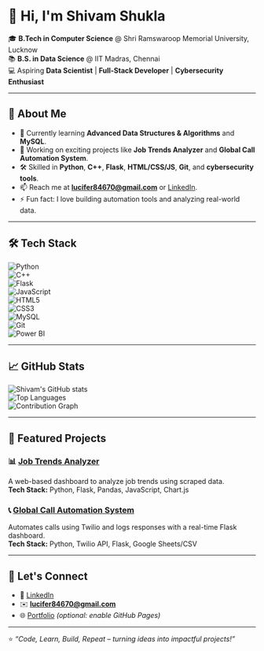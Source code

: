 # 👋 Hi, I'm Shivam Shukla  

🎓 **B.Tech in Computer Science** @ Shri Ramswaroop Memorial University, Lucknow  
📚 **B.S. in Data Science** @ IIT Madras, Chennai  
💻 Aspiring **Data Scientist** | **Full-Stack Developer** | **Cybersecurity Enthusiast**

---

## 🚀 About Me  
- 🌱 Currently learning **Advanced Data Structures & Algorithms** and **MySQL**.  
- 🔭 Working on exciting projects like **Job Trends Analyzer** and **Global Call Automation System**.  
- 🛠 Skilled in **Python**, **C++**, **Flask**, **HTML/CSS/JS**, **Git**, and **cybersecurity tools**.  
- 📫 Reach me at **lucifer84670@gmail.com** or [LinkedIn]([https://www.linkedin.com/](https://www.linkedin.com/in/shivam-shukla-26351b329/)).  
- ⚡ Fun fact: I love building automation tools and analyzing real-world data.  

---

## 🛠 Tech Stack  
![Python](https://img.shields.io/badge/-Python-3776AB?style=flat&logo=python&logoColor=white)  
![C++](https://img.shields.io/badge/-C++-00599C?style=flat&logo=cplusplus&logoColor=white)  
![Flask](https://img.shields.io/badge/-Flask-000000?style=flat&logo=flask&logoColor=white)  
![JavaScript](https://img.shields.io/badge/-JavaScript-F7DF1E?style=flat&logo=javascript&logoColor=black)  
![HTML5](https://img.shields.io/badge/-HTML5-E34F26?style=flat&logo=html5&logoColor=white)  
![CSS3](https://img.shields.io/badge/-CSS3-1572B6?style=flat&logo=css3&logoColor=white)  
![MySQL](https://img.shields.io/badge/-MySQL-4479A1?style=flat&logo=mysql&logoColor=white)  
![Git](https://img.shields.io/badge/-Git-F05032?style=flat&logo=git&logoColor=white)  
![Power BI](https://img.shields.io/badge/-Power%20BI-F2C811?style=flat&logo=powerbi&logoColor=black)  

---

## 📈 GitHub Stats  
![Shivam's GitHub stats](https://github-readme-stats.vercel.app/api?username=ShivamShukla&show_icons=true&theme=radical)  
![Top Languages](https://github-readme-stats.vercel.app/api/top-langs/?username=ShivamShukla&layout=compact&theme=radical)  
![Contribution Graph](https://github-readme-activity-graph.vercel.app/graph?username=ShivamShukla&theme=github-compact)  

---

## 🌟 Featured Projects  

### 📊 [Job Trends Analyzer](https://github.com/ShivamShukla/job-trends-analyzer)  
A web-based dashboard to analyze job trends using scraped data.  
**Tech Stack:** Python, Flask, Pandas, JavaScript, Chart.js  

### 📞 [Global Call Automation System](https://github.com/ShivamShukla/global-call-automation)  
Automates calls using Twilio and logs responses with a real-time Flask dashboard.  
**Tech Stack:** Python, Twilio API, Flask, Google Sheets/CSV  

---

## 🤝 Let's Connect  
- 💼 [LinkedIn]([https://www.linkedin.com/](https://www.linkedin.com/in/shivam-shukla-26351b329/))  
- ✉️ **lucifer84670@gmail.com**  
- 🌐 [Portfolio](https://shivamshukla.github.io) *(optional: enable GitHub Pages)*  

---

⭐️ *“Code, Learn, Build, Repeat – turning ideas into impactful projects!”*  
